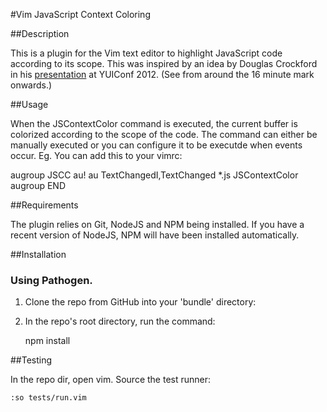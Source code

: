 #Vim JavaScript Context Coloring

##Description

This is a plugin for the Vim text editor to highlight JavaScript code 
according to its scope. This was inspired by an idea by Douglas Crockford
in his [presentation](http://www.youtube.com/watch?v=dkZFtimgAcM) at YUIConf 2012.
(See from around the 16 minute mark onwards.)

##Usage

When the JSContextColor command is executed, the current buffer is colorized
according to the scope of the code. The command can either be manually 
executed or you can configure it to be executde when events occur. 
Eg. You can add this to your vimrc:

  augroup JSCC
      au!
      au TextChangedI,TextChanged *.js JSContextColor
  augroup END


##Requirements

The plugin relies on Git, NodeJS and NPM being installed. If you have a recent
version of NodeJS, NPM will have been installed automatically.

##Installation

### Using Pathogen.

1. Clone the repo from GitHub into your 'bundle' directory:

2. In the repo's root directory, run the command:

	npm install

##Testing

In the repo dir, open vim. Source the test runner:

	:so tests/run.vim
